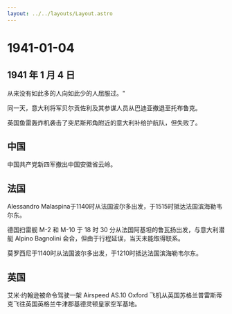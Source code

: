 ```yaml
---
layout: ../../layouts/Layout.astro
---
```


# 1941-01-04

## 1941 年 1 月 4 日

从来没有如此多的人向如此少的人屈服过。"

同一天，意大利将军贝尔贡佐利及其参谋人员从巴迪亚撤退至托布鲁克。

英国鱼雷轰炸机袭击了突尼斯邦角附近的意大利补给护航队，但失败了。

## 中国

中国共产党新四军撤出中国安徽省云岭。

## 法国

Alessandro
Malaspina于1140时从法国波尔多出发，于1515时抵达法国滨海勒韦尔东。

德国扫雷舰 M-2 和 M-10 于 18 时 30
分从法国阿基坦的鲁瓦扬出发，与意大利潜艇 Alpino Bagnolini
会合，但由于行程延误，当天未能取得联系。

莫罗西尼于1140时从法国波尔多出发，于1210时抵达法国滨海勒韦尔东。

## 英国

艾米·约翰逊被命令驾驶一架 Airspeed AS.10 Oxford
飞机从英国苏格兰普雷斯蒂克飞往英国英格兰牛津郡基德灵顿皇家空军基地。